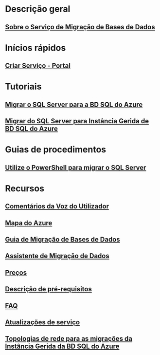 # Descrição geral
## [Sobre o Serviço de Migração de Bases de Dados](dms-overview.md)

# Inícios rápidos
## [Criar Serviço - Portal](quickstart-create-data-migration-service-portal.md)

# Tutoriais
## [Migrar o SQL Server para a BD SQL do Azure](tutorial-sql-server-to-azure-sql.md)
## [Migrar do SQL Server para Instância Gerida de BD SQL do Azure](tutorial-sql-server-to-managed-instance.md)

# Guias de procedimentos
## [Utilize o PowerShell para migrar o SQL Server](howto-sql-server-to-azure-sql-powershell.md)

# Recursos
## [Comentários da Voz do Utilizador](https://feedback.azure.com/forums/906100-azure-database-migration-service)
## [Mapa do Azure](https://azure.microsoft.com/en-us/roadmap/)
## [Guia de Migração de Bases de Dados](https://aka.ms/datamigration)
## [Assistente de Migração de Dados](https://aka.ms/dma)
## [Preços](https://aka.ms/dms-pricing)
## [Descrição de pré-requisitos](pre-reqs.md)
## [FAQ](faq.md)
## [Atualizações de serviço](https://azure.microsoft.com/en-us/updates/?product=database-migration)
## [Topologias de rede para as migrações da Instância Gerida da BD SQL do Azure](resource-network-topologies.md)

